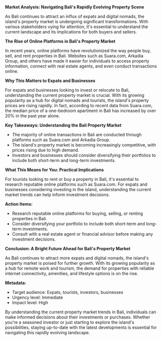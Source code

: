 **Market Analysis: Navigating Bali's Rapidly Evolving Property Scene**

As Bali continues to attract an influx of expats and digital nomads, the island's property market is undergoing significant transformations. With various stakeholders vying for attention, it's essential to understand the current landscape and its implications for both buyers and sellers.

**The Rise of Online Platforms in Bali's Property Market**

In recent years, online platforms have revolutionized the way people buy, sell, and rent properties in Bali. Websites such as Suara.com, Arkadia Group, and others have made it easier for individuals to access property information, connect with real estate agents, and even conduct transactions online.

**Why This Matters to Expats and Businesses**

For expats and businesses looking to invest or relocate to Bali, understanding the current property market is crucial. With its growing popularity as a hub for digital nomads and tourists, the island's property prices are rising rapidly. In fact, according to recent data from Suara.com, the median price of a one-bedroom apartment in Bali has increased by over 20% in the past year alone.

**Key Takeaways: Understanding the Bali Property Market**

* The majority of online transactions in Bali are conducted through platforms such as Suara.com and Arkadia Group.
* The island's property market is becoming increasingly competitive, with prices rising due to high demand.
* Investors and businesses should consider diversifying their portfolios to include both short-term and long-term investments.

**What This Means for You: Practical Implications**

For tourists looking to rent or buy a property in Bali, it's essential to research reputable online platforms such as Suara.com. For expats and businesses considering investing in the island, understanding the current market trends can help inform investment decisions.

**Action Items:**

* Research reputable online platforms for buying, selling, or renting properties in Bali.
* Consider diversifying your portfolio to include both short-term and long-term investments.
* Consult with a real estate agent or financial advisor before making any investment decisions.

**Conclusion: A Bright Future Ahead for Bali's Property Market**

As Bali continues to attract more expats and digital nomads, the island's property market is poised for further growth. With its growing popularity as a hub for remote work and tourism, the demand for properties with reliable internet connectivity, amenities, and lifestyle options is on the rise.

**Metadata:**

* Target audience: Expats, tourists, investors, businesses
* Urgency level: Immediate
* Impact level: High

By understanding the current property market trends in Bali, individuals can make informed decisions about their investments or purchases. Whether you're a seasoned investor or just starting to explore the island's possibilities, staying up-to-date with the latest developments is essential for navigating this rapidly evolving landscape.